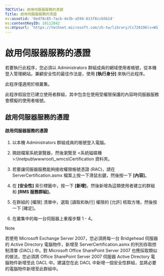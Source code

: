 ```yaml
---
TOCTitle: 啟用伺服器服務的憑證
Title: 啟用伺服器服務的憑證
ms:assetid: '0ed78c85-7acb-4e3b-a594-613f8ccb5b14'
ms:contentKeyID: 18112842
ms:mtpsurl: 'https://technet.microsoft.com/zh-tw/library/Cc720196(v=WS.10)'
---
```


啟用伺服器服務的憑證
====================

若要執行此程序，您必須以 Administrators 群組成員的網域使用者帳號，從本機登入管理網站。兼顧安全性的最佳作法是，使用 **\[執行身分\]** 來執行此程序。

此程序僅適用於根叢集。

此程序假設您已建立使用者群組，其中包含在使用受權限保護的內容時伺服器服務會模擬的使用者帳號。

啟用伺服器服務的憑證
--------------------

#### 啟用伺服器服務的憑證

1.  以本機 Administrators 群組成員的帳號登入電腦。

2.  開啟檔案系統瀏覽器，然後瀏覽至 &lt;系統磁碟機&gt;:\\Inetpub\\wwwroot\\\_wmcs\\Certification 資料夾。

3.  若要讓伺服器服務能夠接收權限帳號憑證 (RAC)，請在 ServerCertification.asmx 檔案上按一下滑鼠右鍵，然後按一下 **\[內容\]**。

4.  在 **\[安全性\]** 索引標籤中，按一下 **\[新增\]**，然後新增為這類使用者建立的群組和 **\[RMS 服務群組\]**。

5.  在群組的 \[權限\] 清單中，選取 \[讀取和執行\] 權限的 \[允許\] 核取方塊，然後按一下 \[確定\]。

6.  在叢集中的每一台伺服器上重複步驟 1 - 4。

> [!NOTE]  
> 若使用 Microsoft Exchange Server 2007，您必須將每一台 Bridgehead 伺服器的 Active Directory 電腦物件，新增至 ServerCertification.asmx 的判別存取控制清單 (DACL) 中。對 Microsoft Office SharePoint Server 2007 也應採取類似的做法，您必須將 Office SharePoint Server 2007 伺服器 Active Directory 電腦物件新增至此 DACL 中。建議您在此 DACL 中新增一個安全性群組，並將必要的電腦物件新增至此群組中。
